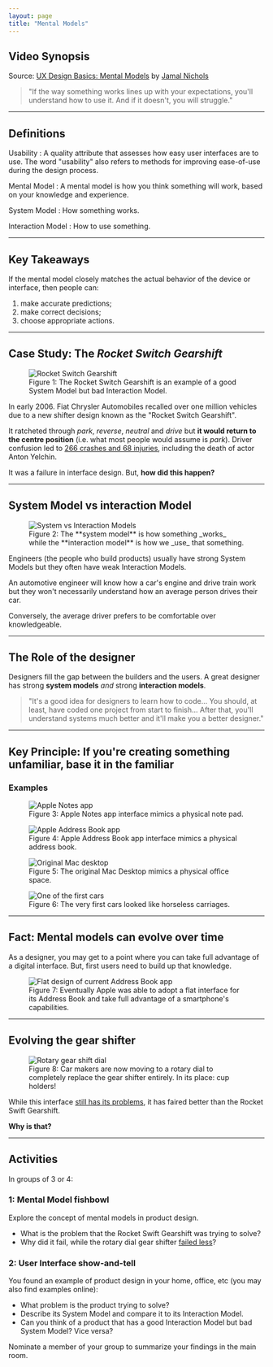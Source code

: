 ```yaml
---
layout: page
title: "Mental Models"
---
```


## Video Synopsis
Source: [UX Design Basics: Mental Models](https://youtu.be/9gM8K4ooavY) by [Jamal Nichols](https://www.youtube.com/channel/UCAoua8S8h1e4OkaafTEklMQ)

> "If the way something works lines up with your expectations, you'll understand how to use it. And if it doesn't, you will struggle."

---

## Definitions
Usability
: A quality attribute that assesses how easy user interfaces are to use. The word "usability" also refers to methods for improving ease-of-use during the design process.

Mental Model
: A mental model is how you think something will work, based on your knowledge and experience.

System Model
: How something works.

Interaction Model
: How to use something.

---

## Key Takeaways
If the mental model closely matches the actual behavior of the device or interface, then people can:
1. make accurate predictions;
2. make correct decisions;
3. choose appropriate actions.

---

## Case Study: The _Rocket Switch Gearshift_

<figure>
  <img src="images/md/1-rocket-switch.png" alt="Rocket Switch Gearshift">
  <figcaption>
  Figure 1: The Rocket Switch Gearshift is an example of a good System Model but bad Interaction Model.
  </figcaption>
</figure>

In early 2006. Fiat Chrysler Automobiles recalled over one million vehicles due to a new shifter design known as the "Rocket Switch Gearshift".

It ratcheted through _park_, _reverse_, _neutral_ and _drive_ but **it would return to the centre position** (i.e. what most people would assume is _park_). Driver confusion led to [266 crashes and 68 injuries](https://www.freep.com/story/money/cars/chrysler/2016/06/28/fiat-chrysler-gearshift-probe-anton-yelchin/86460430/), including the death of actor Anton Yelchin.

It was a failure in interface design. But, **how did this happen?**

---

## System Model vs interaction Model

<figure>
  <img src="images/md/2-system-action.png" alt="System vs Interaction Models">
  <figcaption>
  Figure 2: The **system model** is how something _works_ while the **interaction model** is how we _use_ that something.
  </figcaption>
</figure>

Engineers (the people who build products) usually have strong System Models but they often have weak Interaction Models.

An automotive engineer will know how a car's engine and drive train work but they won't necessarily understand how an average person drives their car. 

Conversely, the average driver prefers to be comfortable over knowledgeable.

---

## The Role of the designer
Designers fill the gap between the builders and the users. A great designer has strong **system models** _and_ strong **interaction models**.

> "It's a good idea for designers to learn how to code... You should, at least, have coded one project from start to finish... After that, you'll understand systems much better and it'll make you a better designer."

---

## Key Principle: If you're creating something unfamiliar, base it in the familiar
### Examples
<figure>
  <img src="images/md/4-familiar-notepad.png" alt="Apple Notes app">
  <figcaption>
  Figure 3: Apple Notes app interface mimics a physical note pad.
  </figcaption>
</figure>

<figure>
  <img src="images/md/5-familiar-address-book.png" alt="Apple Address Book app">
  <figcaption>
  Figure 4: Apple Address Book app interface mimics a physical address book.
  </figcaption>
</figure>

<figure>
  <img src="images/md/6-familiar-desktop.png" alt="Original Mac desktop">
  <figcaption>
  Figure 5: The original Mac Desktop mimics a physical office space.
  </figcaption>
</figure>

<figure>
  <img src="images/md/7-familiar-carriage.png" alt="One of the first cars">
  <figcaption>
  Figure 6: The very first cars looked like horseless carriages.
  </figcaption>
</figure>

---

## Fact: Mental models can evolve over time
As a designer, you may get to a point where you can take full advantage of a digital interface. But, first users need to build up that knowledge.

<figure>
  <img src="images/md/8-evolve-address-book.png" alt="Flat design of current Address Book app">
  <figcaption>
  Figure 7: Eventually Apple was able to adopt a flat interface for its Address Book and take full advantage of a smartphone's capabilities.
  </figcaption>
</figure>

---

## Evolving the gear shifter

<figure>
  <img src="images/md/9-evolve-gearshifter.png" alt="Rotary gear shift dial">
  <figcaption>
  Figure 8: Car makers are now moving to a rotary dial to completely replace the gear shifter entirely. In its place: cup holders!
  </figcaption>
</figure>

While this interface [still has its problems](https://www.autoweek.com/news/a1860056/another-fca-gear-shifter-investigated-rollaway-risk-following-crashes/), it has faired better than the Rocket Swift Gearshift. 

**Why is that?**

---

## Activities 
In groups of 3 or 4:

### 1: Mental Model fishbowl 
Explore the concept of mental models in product design. 
- What is the problem that the Rocket Swift Gearshift was trying to solve?
- Why did it fail, while the rotary dial gear shifter [failed less](https://www.autoweek.com/news/a1860056/another-fca-gear-shifter-investigated-rollaway-risk-following-crashes/)?

### 2: User Interface show-and-tell
You found an example of product design in your home, office, etc (you may also find examples online):
- What problem is the product trying to solve?
- Describe its System Model and compare it to its Interaction Model.
- Can you think of a product that has a good Interaction Model but bad System Model? Vice versa?

Nominate a member of your group to summarize your findings in the main room.